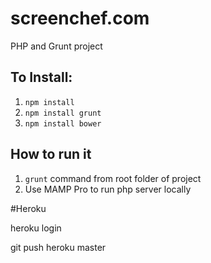 # screenchef.com
PHP and Grunt project

## To Install:

1. ``npm install``
2. ``npm install grunt``
3. ``npm install bower``


## How to run it

1. ``grunt`` command from root folder of project
2. Use MAMP Pro to run php server locally



#Heroku

heroku login

git push heroku master